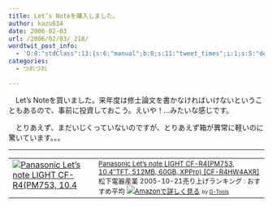 ```yaml
---
title: Let’s Noteを購入しました。
author: kazu634
date: 2006-02-03
url: /2006/02/03/_218/
wordtwit_post_info:
  - 'O:8:"stdClass":13:{s:6:"manual";b:0;s:11:"tweet_times";i:1;s:5:"delay";i:0;s:7:"enabled";i:1;s:10:"separation";s:2:"60";s:7:"version";s:3:"3.7";s:14:"tweet_template";b:0;s:6:"status";i:2;s:6:"result";a:0:{}s:13:"tweet_counter";i:2;s:13:"tweet_log_ids";a:1:{i:0;i:2261;}s:9:"hash_tags";a:0:{}s:8:"accounts";a:1:{i:0;s:7:"kazu634";}}'
categories:
  - つれづれ

---
```

<div class="section">
<p>
    　Let&#8217;s Noteを買いました。来年度は修士論文を書かなければいけないということもあるので、事前に投資しておこう。えいや！…みたいな感じです。
</p></p> 
  
<p>
    　とりあえず、まだいじくっていないのですが、とりあえず箱が異常に軽いのに驚いています。。。
</p>
  
<hr />
  
<p>
<table cellpadding="5" border="0">
<tr>
<td valign="top">
<a href="https://www.amazon.co.jp/exec/obidos/ASIN/B000BM2XVG/goodpic-22/ref=nosim/" onclick="__gaTracker('send', 'event', 'outbound-article', 'https://www.amazon.co.jp/exec/obidos/ASIN/B000BM2XVG/goodpic-22/ref=nosim/', '');" target="_blank"><img alt="Panasonic Let’s note LIGHT CF-R4(PM753, 10.4" src="http://images.amazon.com/images/P/B000BM2XVG.01._SCMZZZZZZZ_.jpg" border="0" /></a>
</td>
        
<td valign="top">
<font size="-1"><a href="https://www.amazon.co.jp/exec/obidos/ASIN/B000BM2XVG/goodpic-22/ref=nosim/" onclick="__gaTracker('send', 'event', 'outbound-article', 'https://www.amazon.co.jp/exec/obidos/ASIN/B000BM2XVG/goodpic-22/ref=nosim/', 'Panasonic Let&#8217;s note LIGHT CF-R4(PM753, 10.4&#8243;TFT, 512MB, 60GB, XPPro) [CF-R4HW4AXR]');" target="_blank">Panasonic Let&#8217;s note LIGHT CF-R4(PM753, 10.4&#8243;TFT, 512MB, 60GB, XPPro) [CF-R4HW4AXR]</a>松下電器産業 2005-10-21売り上げランキング : おすすめ平均 <img src="http://g-images.amazon.com/images/G/01/detail/stars-5-0.gif" /><a href="https://www.amazon.co.jp/exec/obidos/ASIN/B000BM2XVG/goodpic-22/ref=nosim/" onclick="__gaTracker('send', 'event', 'outbound-article', 'https://www.amazon.co.jp/exec/obidos/ASIN/B000BM2XVG/goodpic-22/ref=nosim/', 'Amazonで詳しく見る');" target="_blank">Amazonで詳しく見る</a></font> <font size="-2">by <a href="http://www.goodpic.com/mt/aws/index.html" onclick="__gaTracker('send', 'event', 'outbound-article', 'http://www.goodpic.com/mt/aws/index.html', 'G-Tools');">G-Tools</a></font>
</td>
</tr>
</table></div>
